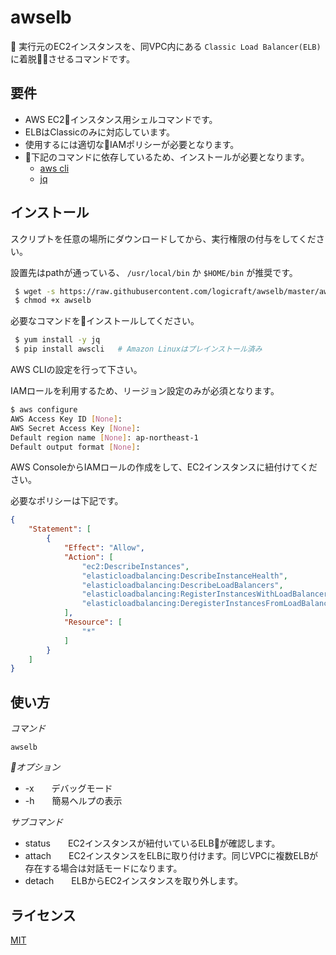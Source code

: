 # awselb

実行元のEC2インスタンスを、同VPC内にある `Classic Load Balancer(ELB)` に着脱させるコマンドです。

## 要件

- AWS EC2インスタンス用シェルコマンドです。
- ELBはClassicのみに対応しています。
- 使用するには適切なIAMポリシーが必要となります。
- 下記のコマンドに依存しているため、インストールが必要となります。
  - [aws cli](https://aws.amazon.com/jp/cli/)
  - [jq](https://stedolan.github.io/jq/)

## インストール

スクリプトを任意の場所にダウンロードしてから、実行権限の付与をしてください。

設置先はpathが通っている、 `/usr/local/bin` か `$HOME/bin` が推奨です。

```bash
 $ wget -s https://raw.githubusercontent.com/logicraft/awselb/master/awselb
 $ chmod +x awselb
```

必要なコマンドをインストールしてください。

```bash
 $ yum install -y jq
 $ pip install awscli   # Amazon Linuxはプレインストール済み
```

AWS CLIの設定を行って下さい。

IAMロールを利用するため、リージョン設定のみが必須となります。

```bash
$ aws configure
AWS Access Key ID [None]:
AWS Secret Access Key [None]:
Default region name [None]: ap-northeast-1
Default output format [None]:
```

AWS ConsoleからIAMロールの作成をして、EC2インスタンスに紐付けてください。

必要なポリシーは下記です。

```json
{
    "Statement": [
        {
            "Effect": "Allow",
            "Action": [
                "ec2:DescribeInstances",
                "elasticloadbalancing:DescribeInstanceHealth",
                "elasticloadbalancing:DescribeLoadBalancers",
                "elasticloadbalancing:RegisterInstancesWithLoadBalancer",
                "elasticloadbalancing:DeregisterInstancesFromLoadBalancer"
            ],
            "Resource": [
                "*"
            ]
        }
    ]
}
```

## 使い方

*コマンド*

`awselb`

*オプション*

- -x　　デバッグモード
- -h　　簡易ヘルプの表示

*サブコマンド*

- status　　EC2インスタンスが紐付いているELBが確認します。
- attach　　EC2インスタンスをELBに取り付けます。同じVPCに複数ELBが存在する場合は対話モードになります。
- detach　　ELBからEC2インスタンスを取り外します。


## ライセンス

[MIT](https://github.com/logicraft/awselb/blob/master/LICENSE)
